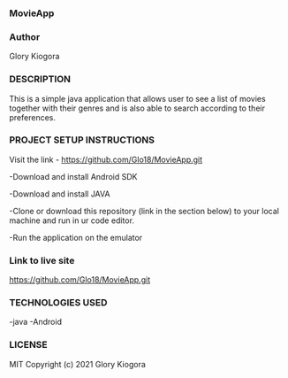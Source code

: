 ### MovieApp
### Author
Glory Kiogora

### DESCRIPTION
This is a simple java application that allows user to see a list of movies together with their genres and is also able to search according to their preferences.

### PROJECT SETUP INSTRUCTIONS
Visit the link - https://github.com/Glo18/MovieApp.git

-Download and install Android SDK

-Download and install JAVA

-Clone or download this repository (link in the section below) to your local machine and run in ur code editor.

-Run the application on the emulator

### Link to live site
https://github.com/Glo18/MovieApp.git

### TECHNOLOGIES USED
-java
-Android

### LICENSE
MIT Copyright (c) 2021 Glory Kiogora
